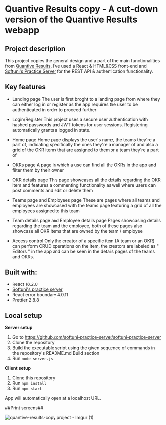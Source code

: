 # Quantive Results copy - A cut-down version of the Quantive Results webapp

## **Project description**

This project copies the general design and a part of the main functionalities from [Quantive Results](https://quantive.com/). I've used a React & HTML&CSS front-end and [Softuni's Practice Server](https://github.com/softuni-practice-server) for the REST API & authentication functionality.

## **Key features** ##

- Landing page
The user is first broght to a landing page from where they can either log in or register as the app requires the user to be authenticated in order to proceed further

- Login/Register 
This project uses a secure user authentication with hashed passwords and JWT tokens for user sessions. Registering automatically grants a logged in state.

- Home page
Home page displays the user's name, the teams they're a part of, indicating specifically the ones they're a manager of and also a grid of the OKR items that are assigned to them or a team they're a part of

- OKRs page
A page in which a use can find all the OKRs in the app and filter them by their owner

- OKR details page
This page showcases all the details regarding the OKR item and features a commenting functionality as well where users can post comments and edit or delete them

- Teams page and Employees page
These are pages where all teams and employees are showcased with the teams page featuring a grid of all the employees assigned to this team

- Team details page and Employee details page
Pages showcasing details regarding the team and the employee, both of these pages also showcase all OKR items that are owned by the team / employee

- Access control
Only the creator of a specific item (A team or an OKR) can perform CRUD operations on the item, the creators are labeled as " Editors " in the app and can be seen in the details pages of the teams and OKRs. 

## **Built with:**
- React 18.2.0
- [Softuni's practice server](https://github.com/softuni-practice-server)
- React error boundary 4.0.11
- Prettier 2.8.8

## **Local setup**

**Server setup** 
1. Go to https://github.com/softuni-practice-server/softuni-practice-server
2. Clone the repository
3. Build the executable script using the given sequence of commands in the repository's README.md Build section
4. Run `node server.js`

**Client setup**

1. Clone this repository
2. Run `npm install`
3. Run `npm start`

App will automatically open at a localhost URL.

##Print screens##

![quantive-results-copy project - Imgur (1)](https://github.com/denizMishev/quantive-results-copy/assets/115874978/fe374de2-4d8e-472a-8479-537f9be9a5ab)


